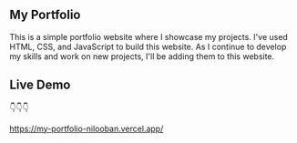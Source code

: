 ## My Portfolio
This is a simple portfolio website where I showcase my projects. I've used HTML, CSS, and JavaScript to build this website. As I continue to develop my skills and work on new projects, I'll be adding them to this website.

## Live Demo
👇👇👇

https://my-portfolio-nilooban.vercel.app/
